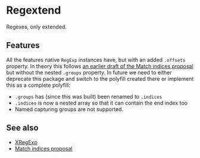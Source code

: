 Regextend
=========

Regexes, only extended.

Features
--------
All the features native `RegExp` instances have, but with an added `.offsets`
property. In theory this follows [an earlier draft of the Match indices proposal](https://github.com/tc39/proposal-regexp-match-indices/tree/d13edded4216331eaa444fb8535b8aa304df44cf)
but without the nested `.groups` property. In future we need to either deprecate
this package and switch to the polyfill created there or implement this as a complete
polyfill:
- `.groups` has (since this was built) been renamed to `.indices`
- `.indices` is now a nested array so that it can contain the end index too
- Named capturing groups are not supported.

See also
--------
- [XRegExp](http://xregexp.com/)
- [Match indices proposal](https://github.com/tc39/proposal-regexp-match-indices)
